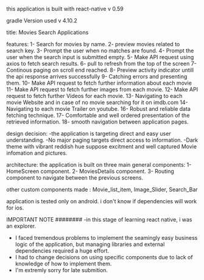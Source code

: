 this application is built with react-native v 0.59

gradle Version used v 4.10.2

title:
Movies Search Applications

features: 
1- Search for movies by name.
2- preview movies related to search key.
3- Prompt the user when no matches are found.
4- Prompt the user when the search input is submitted empty.
5- Make API request using axios to fetch search results.
6- pull to refresh from the top of the screen
7- Continous paging on scroll end reached.
8- Preview activity indicator untill the api response arrives successfully
9- Catching errors and presenting them.
10- Make API request to fetch further information about each movie
11- Make API request to fetch further images from each movie. 
12- Make API request to fetch further Videos for each movie.
13- Navigating to each movie Website and in case of no movie searching for it on imdb.com
14- Navigating to each movie Trailer on youtube.
16- Robust and reliable data fetching technique.
17- Comfortable and well ordered presentation of the retrieved information.
18- smooth navigation between application pages.

design decision:
-the application is targeting direct and easy user understanding.
-No major paging targets direct access to information.
-Dark theme with vibrant reddish hue suppose excitment and well captured Movie infomation and pictures.

architecture:
the application is built on three main general components:
1- HomeScreen component.
2- MoviesDetails component.
3- Routing component to navigate between the previous screens.

other custom components made : Movie_list_item, Image_Slider, Search_Bar

application is tested only on android. i don't know if dependencies will work for ios.

IMPORTANT NOTE ########
-in this stage of learning react native, i was an explorer. 
- I faced tremendous problems to implement the seamingly easy business logic of the application, 
  but managing libraries and external dependencies required a huge effort.
- I had to change decisions on using specific components due to lack of knowledge of how to implement them.
- I'm extremly sorry for late submition.
